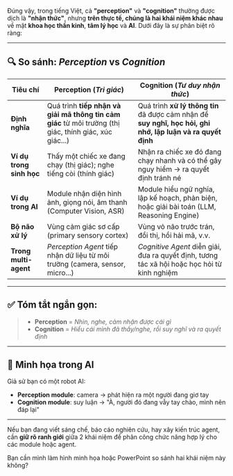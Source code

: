 Đúng vậy, trong tiếng Việt, cả **"perception"** và **"cognition"** thường được dịch là **"nhận thức"**, nhưng **trên thực tế, chúng là hai khái niệm khác nhau** về mặt **khoa học thần kinh**, **tâm lý học** và **AI**. Dưới đây là sự phân biệt rõ ràng:

---

## 🔍 So sánh: *Perception* vs *Cognition*

| Tiêu chí                 | **Perception** (*Tri giác*)                                                                             | **Cognition** (*Tư duy nhận thức*)                                                                          |
| ------------------------ | ------------------------------------------------------------------------------------------------------- | ----------------------------------------------------------------------------------------------------------- |
| **Định nghĩa**           | Quá trình **tiếp nhận và giải mã thông tin cảm giác** từ môi trường (thị giác, thính giác, xúc giác...) | Quá trình **xử lý thông tin** đã được cảm nhận để **suy nghĩ, học hỏi, ghi nhớ, lập luận và ra quyết định** |
| **Ví dụ trong sinh học** | Thấy một chiếc xe đang chạy (thị giác); nghe tiếng còi (thính giác)                                     | Nhận ra chiếc xe đó đang chạy nhanh và có thể gây nguy hiểm → ra quyết định tránh né                        |
| **Ví dụ trong AI**       | Module nhận diện hình ảnh, giọng nói, âm thanh (Computer Vision, ASR)                                   | Module hiểu ngữ nghĩa, lập kế hoạch, phản biện, hoặc giải bài toán (LLM, Reasoning Engine)                  |
| **Bộ não xử lý**         | Vùng cảm giác sơ cấp (primary sensory cortex)                                                           | Vùng vỏ não trước trán, đồi thị, hồi hải mã, v.v.                                                           |
| **Trong multi-agent**    | *Perception Agent* tiếp nhận dữ liệu từ môi trường (camera, sensor, micro...)                           | *Cognitive Agent* diễn giải, đưa ra quyết định, tương tác xã hội hoặc học hỏi từ kinh nghiệm                |

---

## ✅ Tóm tắt ngắn gọn:

> * **Perception** = *Nhìn, nghe, cảm nhận được cái gì*
> * **Cognition** = *Hiểu cái mình đã thấy/nghe, rồi suy nghĩ và ra quyết định*

---

## 🧠 Minh họa trong AI

Giả sử bạn có một robot AI:

* **Perception module**: camera → phát hiện ra một người đang giơ tay
* **Cognition module**: suy luận → "À, người đó đang vẫy tay chào, mình nên đáp lại"

---

Nếu bạn đang viết sáng chế, báo cáo nghiên cứu, hay xây kiến trúc agent, cần **giữ rõ ranh giới** giữa 2 khái niệm để phân công chức năng hợp lý cho các module hoặc agent.

Bạn cần mình làm hình minh họa hoặc PowerPoint so sánh hai khái niệm này không?
